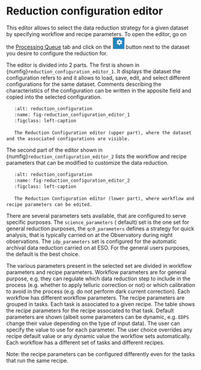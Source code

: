 # Reduction configuration editor

This editor allows to select the data reduction strategy for a given dataset by specifying workflow and recipe
parameters.
To open the editor, go on the <a href="gui.html#processing_queue">Processing Queue</a> tab and click on
the ![](figures/configure_dataset.jpg) button next to the dataset you desire to configure the reduction for.

The editor is divided into 2 parts. The first is shown in {numfig}`reduction_configuration_editor_1`. It displays the
dataset the configuration refers to and it allows to load, save, edit, and select different configurations for the same
dataset. Comments describing the characteristics of the configuration can be written in the apposite field and copied
into the selected configuration.

```{figure} figures/reduction_configuration_editor_1.jpg
   :alt: reduction_configuration
   :name: fig-reduction_configuration_editor_1
   :figclass: left-caption

   The Reduction Configuration editor (upper part), where the dataset and the associated configurations are visible.
   ```

The second part of the editor shown in {numfig}`reduction_configuration_editor_2` lists the workflow and recipe
parameters that can be modified to customize the data reduction.

```{figure} figures/reduction_configuration_editor_2.jpg
   :alt: reduction_configuration
   :name: fig-reduction_configuration_editor_2
   :figclass: left-caption

   The Reduction Configuration editor (lower part), where workflow and recipe parameters can be edited.
   ```

There are several parameters sets available, that are configured to serve specific purposes. The `science_parameters` (
default) set is the one set for general reduction purposes, the `qc0_parameters` defines a strategy for quick analysis,
that is typically carried on at the Observatory during night observations. The `idp_parameters` set is configured for
the automatic archival data reduction carried on at ESO. For the general users purposes, the default is the best choice.

The various parameters present in the selected set are divided in workflow parameters and recipe parameters. Workflow
parameters are for general purpose, e.g. they
can regulate which data reduction step to include in the process (e.g. whether to apply telluric correction or not) or
which calibration to avoid in the process
(e.g. do not perform dark current correction). Each workflow has different workflow parameters.
The recipe parameters are grouped in tasks. Each task is associated to a given recipe. The table shows the recipe
parameters for the
recipe associated to that task. Default parameters are shown (albeit some parameters can be dynamic, e.g. `EDPS` change
their value depending on the type of input data). The user can specify the value to use for each parameter. The user choice overrides any
recipe default value or any dynamic value the workflow sets automatically.
Each workflow has a different set of tasks and different recipes.

Note: the recipe parameters can be configured differently even for the tasks that run the same recipe.



